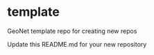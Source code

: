 # template

GeoNet template repo for creating new repos

Update this README.md for your new repository
